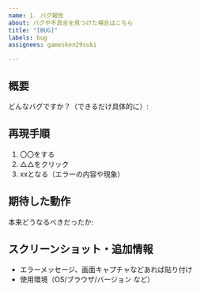 ```yaml
---
name: 1. バグ報告
about: バグや不具合を見つけた場合はこちら
title: "[BUG]"
labels: bug
assignees: gamesken29suki

---
```


## 概要
どんなバグですか？（できるだけ具体的に）:

## 再現手順
1. 〇〇をする
2. △△をクリック
3. xxとなる（エラーの内容や現象）

## 期待した動作
本来どうなるべきだったか:

## スクリーンショット・追加情報
- エラーメッセージ、画面キャプチャなどあれば貼り付け
- 使用環境（OS/ブラウザ/バージョン など）
